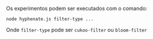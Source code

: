 Os experimentos podem ser executados com o comando:

    node hyphenate.js filter-type ...

Onde `filter-type` pode ser `cukoo-filter` ou `bloom-filter` 
